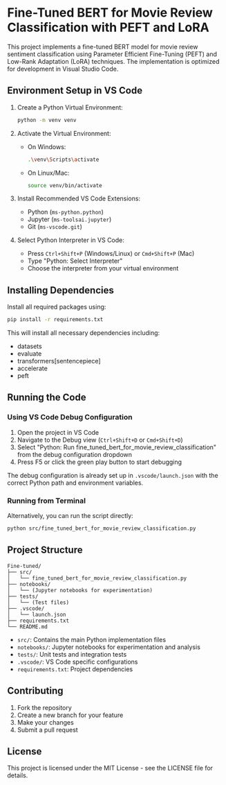 # Fine-Tuned BERT for Movie Review Classification with PEFT and LoRA

This project implements a fine-tuned BERT model for movie review sentiment classification using Parameter Efficient Fine-Tuning (PEFT) and Low-Rank Adaptation (LoRA) techniques. The implementation is optimized for development in Visual Studio Code.

## Environment Setup in VS Code

1. Create a Python Virtual Environment:
   ```bash
   python -m venv venv
   ```

2. Activate the Virtual Environment:
   - On Windows:
     ```bash
     .\venv\Scripts\activate
     ```
   - On Linux/Mac:
     ```bash
     source venv/bin/activate
     ```

3. Install Recommended VS Code Extensions:
   - Python (`ms-python.python`)
   - Jupyter (`ms-toolsai.jupyter`)
   - Git (`ms-vscode.git`)

4. Select Python Interpreter in VS Code:
   - Press `Ctrl+Shift+P` (Windows/Linux) or `Cmd+Shift+P` (Mac)
   - Type "Python: Select Interpreter"
   - Choose the interpreter from your virtual environment

## Installing Dependencies

Install all required packages using:
```bash
pip install -r requirements.txt
```

This will install all necessary dependencies including:
- datasets
- evaluate
- transformers[sentencepiece]
- accelerate
- peft

## Running the Code

### Using VS Code Debug Configuration

1. Open the project in VS Code
2. Navigate to the Debug view (`Ctrl+Shift+D` or `Cmd+Shift+D`)
3. Select "Python: Run fine_tuned_bert_for_movie_review_classification" from the debug configuration dropdown
4. Press F5 or click the green play button to start debugging

The debug configuration is already set up in `.vscode/launch.json` with the correct Python path and environment variables.

### Running from Terminal

Alternatively, you can run the script directly:
```bash
python src/fine_tuned_bert_for_movie_review_classification.py
```

## Project Structure

```
Fine-tuned/
├── src/
│   └── fine_tuned_bert_for_movie_review_classification.py
├── notebooks/
│   └── (Jupyter notebooks for experimentation)
├── tests/
│   └── (Test files)
├── .vscode/
│   └── launch.json
├── requirements.txt
└── README.md
```

- `src/`: Contains the main Python implementation files
- `notebooks/`: Jupyter notebooks for experimentation and analysis
- `tests/`: Unit tests and integration tests
- `.vscode/`: VS Code specific configurations
- `requirements.txt`: Project dependencies

## Contributing

1. Fork the repository
2. Create a new branch for your feature
3. Make your changes
4. Submit a pull request

## License

This project is licensed under the MIT License - see the LICENSE file for details.